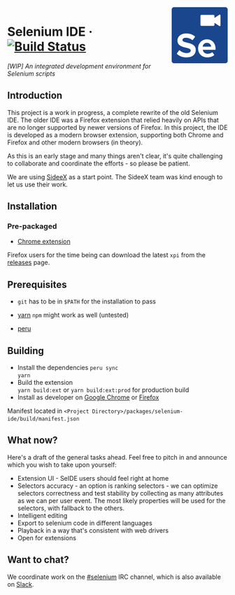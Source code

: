<img src="packages/selenium-ide/src/icons/icon128.png" alt="logo" height="128" align="right" />

# Selenium IDE &middot; [![Build Status](https://travis-ci.org/SeleniumHQ/selenium-ide.svg?branch=master)](https://travis-ci.org/SeleniumHQ/selenium-ide)

_[WIP] An integrated development environment for Selenium scripts_

## Introduction

This project is a work in progress, a complete rewrite of the old Selenium IDE.
The older IDE was a Firefox extension that relied heavily on APIs that are no longer supported by newer versions of Firefox.
In this project, the IDE is developed as a modern browser extension, supporting both Chrome and Firefox and other modern browsers (in theory).

As this is an early stage and many things aren't clear, it's quite challenging to collaborate and coordinate the efforts - so please be patient.

We are using [SideeX](http://sideex.org/) as a start point. The SideeX team was kind enough to let us use their work.

## Installation

### Pre-packaged
- [Chrome extension](https://chrome.google.com/webstore/detail/selenium-ide/mooikfkahbdckldjjndioackbalphokd)

Firefox users for the time being can download the latest `xpi` from the [releases](https://github.com/SeleniumHQ/selenium-ide/releases) page.

## Prerequisites

- `git` has to be in `$PATH` for the installation to pass

- [yarn](https://yarnpkg.com/en/docs/install) `npm` might work as well (untested)

- [peru](https://github.com/buildinspace/peru#installation)

## Building

- Install the dependencies
```peru sync```  
```yarn```
- Build the extension  
```yarn build:ext``` or ```yarn build:ext:prod``` for production build
- Install as developer on [Google Chrome](https://developer.chrome.com/extensions/getstarted#unpacked) or [Firefox](https://developer.mozilla.org/en-US/Add-ons/WebExtensions/Temporary_Installation_in_Firefox)  

Manifest located in `<Project Directory>/packages/selenium-ide/build/manifest.json`

## What now?

Here's a draft of the general tasks ahead. Feel free to pitch in and announce which you wish to take upon yourself:

* Extension UI - SeIDE users should feel right at home
* Selectors accuracy - an option is ranking selectors - we can optimize selectors correctness and test stability by collecting as many attributes as we can per user event. The most likely properties will be used for the selectors, with fallback to the others.
* Intelligent editing
* Export to selenium code in different languages
* Playback in a way that's consistent with web drivers
* Open for extensions

## Want to chat?

We coordinate work on the [#selenium](irc://freenode.net/selenium) IRC
channel, which is also available on
[Slack](https://seleniumhq.herokuapp.com).
